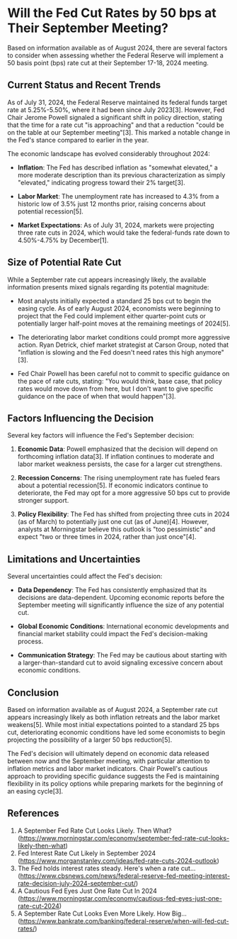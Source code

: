 # Will the Fed Cut Rates by 50 bps at Their September Meeting?

Based on information available as of August 2024, there are several factors to consider when assessing whether the Federal Reserve will implement a 50 basis point (bps) rate cut at their September 17-18, 2024 meeting.

## Current Status and Recent Trends

As of July 31, 2024, the Federal Reserve maintained its federal funds target rate at 5.25%-5.50%, where it had been since July 2023[3]. However, Fed Chair Jerome Powell signaled a significant shift in policy direction, stating that the time for a rate cut "is approaching" and that a reduction "could be on the table at our September meeting"[3]. This marked a notable change in the Fed's stance compared to earlier in the year.

The economic landscape has evolved considerably throughout 2024:

- **Inflation**: The Fed has described inflation as "somewhat elevated," a more moderate description than its previous characterization as simply "elevated," indicating progress toward their 2% target[3].

- **Labor Market**: The unemployment rate has increased to 4.3% from a historic low of 3.5% just 12 months prior, raising concerns about potential recession[5].

- **Market Expectations**: As of July 31, 2024, markets were projecting three rate cuts in 2024, which would take the federal-funds rate down to 4.50%-4.75% by December[1].

## Size of Potential Rate Cut

While a September rate cut appears increasingly likely, the available information presents mixed signals regarding its potential magnitude:

- Most analysts initially expected a standard 25 bps cut to begin the easing cycle. As of early August 2024, economists were beginning to project that the Fed could implement either quarter-point cuts or potentially larger half-point moves at the remaining meetings of 2024[5].

- The deteriorating labor market conditions could prompt more aggressive action. Ryan Detrick, chief market strategist at Carson Group, noted that "inflation is slowing and the Fed doesn't need rates this high anymore"[3].

- Fed Chair Powell has been careful not to commit to specific guidance on the pace of rate cuts, stating: "You would think, base case, that policy rates would move down from here, but I don't want to give specific guidance on the pace of when that would happen"[3].

## Factors Influencing the Decision

Several key factors will influence the Fed's September decision:

1. **Economic Data**: Powell emphasized that the decision will depend on forthcoming inflation data[3]. If inflation continues to moderate and labor market weakness persists, the case for a larger cut strengthens.

2. **Recession Concerns**: The rising unemployment rate has fueled fears about a potential recession[5]. If economic indicators continue to deteriorate, the Fed may opt for a more aggressive 50 bps cut to provide stronger support.

3. **Policy Flexibility**: The Fed has shifted from projecting three cuts in 2024 (as of March) to potentially just one cut (as of June)[4]. However, analysts at Morningstar believe this outlook is "too pessimistic" and expect "two or three times in 2024, rather than just once"[4].

## Limitations and Uncertainties

Several uncertainties could affect the Fed's decision:

- **Data Dependency**: The Fed has consistently emphasized that its decisions are data-dependent. Upcoming economic reports before the September meeting will significantly influence the size of any potential cut.

- **Global Economic Conditions**: International economic developments and financial market stability could impact the Fed's decision-making process.

- **Communication Strategy**: The Fed may be cautious about starting with a larger-than-standard cut to avoid signaling excessive concern about economic conditions.

## Conclusion

Based on information available as of August 2024, a September rate cut appears increasingly likely as both inflation retreats and the labor market weakens[5]. While most initial expectations pointed to a standard 25 bps cut, deteriorating economic conditions have led some economists to begin projecting the possibility of a larger 50 bps reduction[5]. 

The Fed's decision will ultimately depend on economic data released between now and the September meeting, with particular attention to inflation metrics and labor market indicators. Chair Powell's cautious approach to providing specific guidance suggests the Fed is maintaining flexibility in its policy options while preparing markets for the beginning of an easing cycle[3].

## References

1. A September Fed Rate Cut Looks Likely. Then What? (https://www.morningstar.com/economy/september-fed-rate-cut-looks-likely-then-what)
2. Fed Interest Rate Cut Likely in September 2024 (https://www.morganstanley.com/ideas/fed-rate-cuts-2024-outlook)
3. The Fed holds interest rates steady. Here's when a rate cut... (https://www.cbsnews.com/news/federal-reserve-fed-meeting-interest-rate-decision-july-2024-september-cut/)
4. A Cautious Fed Eyes Just One Rate Cut In 2024 (https://www.morningstar.com/economy/cautious-fed-eyes-just-one-rate-cut-2024)
5. A September Rate Cut Looks Even More Likely. How Big... (https://www.bankrate.com/banking/federal-reserve/when-will-fed-cut-rates/)